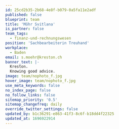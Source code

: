 ```yaml
---
id: 25cd2b35-2b68-4e8f-b079-0a5fa11e2adf
published: false
blueprint: team
title: 'Möhr Svitlana'
is_partner: false
team_tags:
  - finanz-und-rechnungswesen
position: 'Sachbearbeiterin Treuhand'
workplace:
  - Baden
email: s.moehr@kreston.ch
banner_text: |-
  Kreston.
  Knowing good advice.
image: team/nophoto_f.jpg
hover_image: team/nophoto_f.jpg
use_meta_keywords: false
no_index_page: false
no_follow_links: false
sitemap_priority: '0.5'
sitemap_changefreq: daily
override_twitter_settings: false
updated_by: b1c36291-e863-41f3-8c6f-b18dd4f22325
updated_at: 1696922914
---
```

